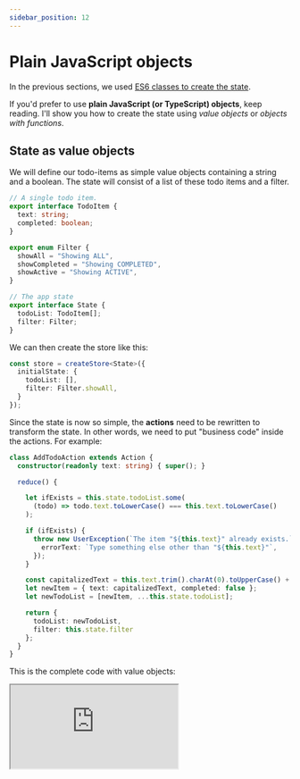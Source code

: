 ```yaml
---
sidebar_position: 12
---
```


# Plain JavaScript objects

In the previous sections, we used [ES6 classes to create the state](./full-code#tutorial-code).

If you'd prefer to use **plain JavaScript (or TypeScript) objects**, keep reading.
I'll show you how to create the state using _value objects_ or _objects with functions_.

## State as value objects

We will define our todo-items as simple value objects containing a string and a boolean.
The state will consist of a list of these todo items and a filter.

```ts
// A single todo item.
export interface TodoItem {
  text: string;
  completed: boolean;
}

export enum Filter {
  showAll = "Showing ALL",
  showCompleted = "Showing COMPLETED",
  showActive = "Showing ACTIVE",
}

// The app state
export interface State {
  todoList: TodoItem[];
  filter: Filter;
}
```

We can then create the store like this:

```ts
const store = createStore<State>({
  initialState: {
    todoList: [],
    filter: Filter.showAll,
  }
});
```

Since the state is now so simple,
the **actions** need to be rewritten to transform the state.
In other words, we need to put "business code" inside the actions.
For example:

```ts
class AddTodoAction extends Action {
  constructor(readonly text: string) { super(); }

  reduce() {    

    let ifExists = this.state.todoList.some(
      (todo) => todo.text.toLowerCase() === this.text.toLowerCase()
    );

    if (ifExists) {
      throw new UserException(`The item "${this.text}" already exists.`, {
        errorText: `Type something else other than "${this.text}"`,
      });
    }

    const capitalizedText = this.text.trim().charAt(0).toUpperCase() + this.text.trim().slice(1);
    let newItem = { text: capitalizedText, completed: false };
    let newTodoList = [newItem, ...this.state.todoList];

    return { 
      todoList: newTodoList, 
      filter: this.state.filter 
    };
  }
}
```

This is the complete code with value objects:

<iframe
src="https://codesandbox.io/embed/k543sv?view=editor&module=%2Fsrc%2FApp.tsx&hidenavigation=1&fontsize=12.5&editorsize=70&previewwindow=browser&hidedevtools=1&hidenavigation=1"
style={{ width:'100%', height: '650px', borderRight:'1px solid black' }}
title="counter-async-redux-example"
sandbox="allow-forms allow-modals allow-popups allow-presentation allow-same-origin allow-scripts"
/>

<br></br>

## State as objects with functions

If we want to avoid adding "business code" to the actions,
we can instead add **functions** to the objects.
We want objects to know how to modify themselves.

For example, this would be our `TodoList` code:

```ts
export interface TodoList {
  items: TodoItem[];
  addTodoFromText: (text: string) => TodoList;
  addTodo: (newItem: TodoItem) => TodoList;
  ifExists: (text: string) => boolean;
  removeTodo: (item: TodoItem) => TodoList;
  removeCompleted: () => TodoList;
  toggleTodo: (item: TodoItem) => TodoList;
  isEmpty: () => boolean;
  countCompleted: () => number;
  [Symbol.iterator]: () => IterableIterator<TodoItem>;
  toString: () => string;
}

const createTodoList = (items: TodoItem[] = []): TodoList => ({
  items,
  
  addTodoFromText(text: string) {
    const trimmedText = text.trim();
    const capitalizedText =
      trimmedText.charAt(0).toUpperCase() + trimmedText.slice(1);
    return this.addTodo(createTodoItem(capitalizedText));
  },
  
  addTodo(newItem: TodoItem) {
    if (newItem.text === "" || this.ifExists(newItem.text)) return this;
    else return createTodoList([newItem, ...this.items]);
  },
  
  ifExists(text: string) {
    return this.items.some(
      (todo) => todo.text.toLowerCase() === text.toLowerCase()
    );
  },
  
  removeTodo(item: TodoItem) {
    return createTodoList(
      this.items.filter((itemInList) => itemInList !== item)
    );
  },
  
  removeCompleted() {
    return createTodoList(
      this.items.filter((itemInList) => !itemInList.completed)
    );
  },
  
  toggleTodo(item: TodoItem) {
    const newTodos = this.items.map((itemInList) =>
      itemInList === item ? item.toggleCompleted() : itemInList
    );
    return createTodoList(newTodos);
  },
  
  isEmpty() {
    return this.items.length === 0;
  },
  
  countCompleted() {
    return this.items.filter((item) => item.completed).length;
  },
  
  *[Symbol.iterator]() {
    for (let i = 0; i < this.items.length; i++) {
      yield this.items[i];
    }
  },
  
  toString() {
    return `TodoList{${this.items.join(",")}}`;
  },
});
```

The code above is similar to [the one](./full-code#tutorial-code) we created with ES6 classes.
Now the actions don't need to know how to transform the state.
Instead, they ask the state to modify itself:

```ts
class AddTodoAction extends Action {
  constructor(readonly text: string) {
    super();
  }

  reduce() {    

    if (this.state.todoList.ifExists(this.text)) {
      throw new UserException(`The item "${this.text}" already exists.`, {
        errorText: `Type something else other than "${this.text}"`,
      });
    }

    let newTodoList = this.state.todoList.addTodoFromText(this.text);
    return this.state.withTodoList(newTodoList);
  }
}
```

This is the complete code with objects with functions:

<iframe
src="https://codesandbox.io/embed/2cwkjc?view=editor&module=%2Fsrc%2FApp.tsx&hidenavigation=1&fontsize=12.5&editorsize=70&previewwindow=browser&hidedevtools=1&hidenavigation=1"
style={{ width:'100%', height: '650px', borderRight:'1px solid black' }}
title="counter-async-redux-example"
sandbox="allow-forms allow-modals allow-popups allow-presentation allow-same-origin allow-scripts"
/>

## Comparison

Let's compare the 3 approaches:

* [State as ES6 classes](./full-code#tutorial-code) - The business code is inside the state classes.
  Actions don't need to contain any business code. Easy to serialize with the `ClassPersistor`
  provided by Async Redux. Immutability is trivial.

* [State as value objects](#state-as-value-objects) - The business code is inside the actions.
  Easy to serialize with `JSON.stringify` and `JSON.parse`.
  May benefit from [Immer](https://www.npmjs.com/package/immer) to help with immutability.

* [State as objects with functions](#state-as-objects-with-functions) - The business code is inside
  the state objects.
  The actions don't need to contain any business code. Immutability is trivial.
  More difficult to serialize, since the deserialization process must preserve the functions.

In table format:

| Approach                                                            | Business Code Location   | Serialization                               | Immutability                                                  |
|---------------------------------------------------------------------|--------------------------|---------------------------------------------|---------------------------------------------------------------|
| [State as ES6 classes](./full-code#tutorial-code)                   | Inside the state classes | Easy with `ClassPersistor` from Async Redux | Trivial                                                       |
| [State as value objects](#state-as-value-objects)                   | Inside the actions       | Easy with `JSON.stringify` and `JSON.parse` | May benefit from [Immer](https://www.npmjs.com/package/immer) |
| [State as objects with functions](#state-as-objects-with-functions) | Inside the state objects | More difficult, must preserve functions     | Trivial                                                       |

